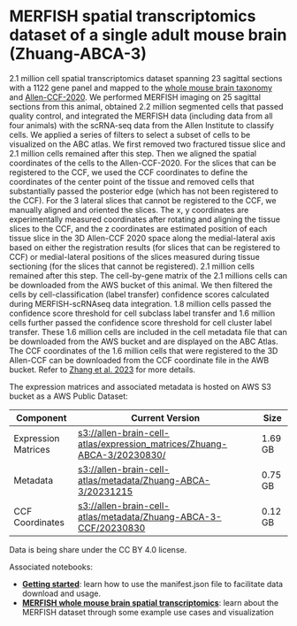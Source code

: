 # MERFISH spatial transcriptomics dataset of a single adult mouse brain (Zhuang-ABCA-3)

2.1 million cell spatial transcriptomics dataset spanning 23 sagittal sections
with a 1122 gene panel and mapped to the  [whole mouse brain taxonomy](WMB-taxonomy.md) and
[Allen-CCF-2020](Allen-CCF-2020.md). We performed MERFISH imaging on 25 sagittal sections
from this animal, obtained 2.2 million segmented cells that passed quality
control, and integrated the MERFISH data (including data from all four animals)
with the scRNA-seq data from the Allen Institute to classify cells. We applied
a series of filters to select a subset of cells to be visualized on the ABC
atlas. We first removed two fractured tissue slice and 2.1 million cells
remained after this step. Then we aligned the spatial coordinates of the cells
to the Allen-CCF-2020. For the slices that can be registered to the CCF, we
used the CCF coordinates to define the coordinates of the center point of the
tissue and removed cells that substantially passed the posterior edge (which
has not been registered to the CCF). For the 3 lateral slices that cannot be
registered to the CCF, we manually aligned and oriented the slices. The x, y
coordinates are experimentally measured coordinates after rotating and aligning
the tissue slices to the CCF, and the z coordinates are estimated position of
each tissue slice in the 3D Allen-CCF 2020 space along the medial-lateral axis
based on either the registration results (for slices that can be registered to
CCF) or medial-lateral positions of the slices measured during tissue
sectioning (for the slices that cannot be registered). 2.1 million cells
remained after this step. The cell-by-gene matrix of the 2.1 millions cells can
be downloaded from the AWS bucket of this animal. We then filtered the cells by
cell-classification (label transfer) confidence scores calculated during
MERFISH-scRNAseq data integration. 1.8 million cells passed the confidence
score threshold for cell subclass label transfer and 1.6 million cells further
passed the confidence score threshold for cell cluster label transfer. These
1.6 million cells are included in the cell metadata file that can be downloaded
from the AWS bucket and are displayed on the ABC Atlas. The CCF coordinates of
the 1.6 million cells that were registered to the 3D Allen-CCF can be
downloaded from the CCF coordinate file in the AWB bucket. Refer to
[Zhang et al. 2023](https://doi.org/10.1101/2023.03.06.531348) for more details.

The expression matrices and associated metadata is hosted on AWS S3 bucket as a
AWS Public Dataset:

| Component | Current Version | Size |
|---|--|---|
| Expression Matrices | [s3://allen-brain-cell-atlas/expression_matrices/Zhuang-ABCA-3/20230830/](https://allen-brain-cell-atlas.s3.us-west-2.amazonaws.com/index.html#expression_matrices/Zhuang-ABCA-3/20230830/) | 1.69 GB |
| Metadata | [s3://allen-brain-cell-atlas/metadata/Zhuang-ABCA-3/20231215](https://allen-brain-cell-atlas.s3.us-west-2.amazonaws.com/index.html#metadata/Zhuang-ABCA-3/20231215/) | 0.75 GB |
| CCF Coordinates | [s3://allen-brain-cell-atlas/metadata/Zhuang-ABCA-3-CCF/20230830](https://allen-brain-cell-atlas.s3.us-west-2.amazonaws.com/index.html#metadata/Zhuang-ABCA-3-CCF/20230830/) | 0.12 GB |

Data is being share under the CC BY 4.0 license.

Associated notebooks:
* [**Getting started**](../notebooks/getting_started.ipynb): learn how to use the manifest.json file to
  facilitate data download and usage.
* [**MERFISH whole mouse brain spatial transcriptomics**](../notebooks/zhuang_merfish_tutorial.ipynb): learn about the
  MERFISH dataset through some example use cases and visualization

